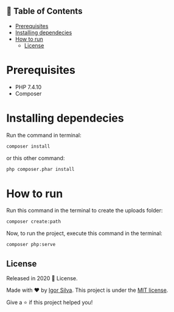 <!-- Table of contents -->

## :pushpin: Table of Contents

- [Prerequisites](#prerequisites)
- [Installing dependecies](#installing-dependecies)
- [How to run](#how-to-run)
  - [License](#license)

# Prerequisites

- PHP 7.4.10
- Composer

# Installing dependecies

Run the command in terminal:

```bash
composer install
```

or this other command:

```bash
php composer.phar install
```

# How to run

Run this command in the terminal to create the uploads folder:

```bash
composer create:path
```

Now, to run the project, execute this command in the terminal:

```bash
composer php:serve
```

<!-- License -->

## License

Released in 2020 :closed_book: License.

Made with :heart: by [Igor Silva](https://github.com/igorsilva3).
This project is under the [MIT license](./LICENSE).

Give a :star: if this project helped you!
